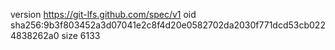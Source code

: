 version https://git-lfs.github.com/spec/v1
oid sha256:9b3f803452a3d07041e2c8f4d20e0582702da2030f771dcd53cb0224838262a0
size 6133

